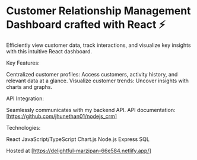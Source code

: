 # Customer Relationship Management Dashboard crafted with React ⚡️

Efficiently view customer data, track interactions, and visualize key insights with this intuitive React dashboard.

Key Features:

Centralized customer profiles: Access customers, activity history, and relevant data at a glance.
Visualize customer trends: Uncover insights with charts and graphs.

API Integration:

Seamlessly communicates with my backend API.
API documentation: [https://github.com/jhunethan01/nodejs_crm]

Technologies:

React
JavaScript/TypeScript
Chart.js
Node.js
Express
SQL

Hosted at [https://delightful-marzipan-66e584.netlify.app/]
